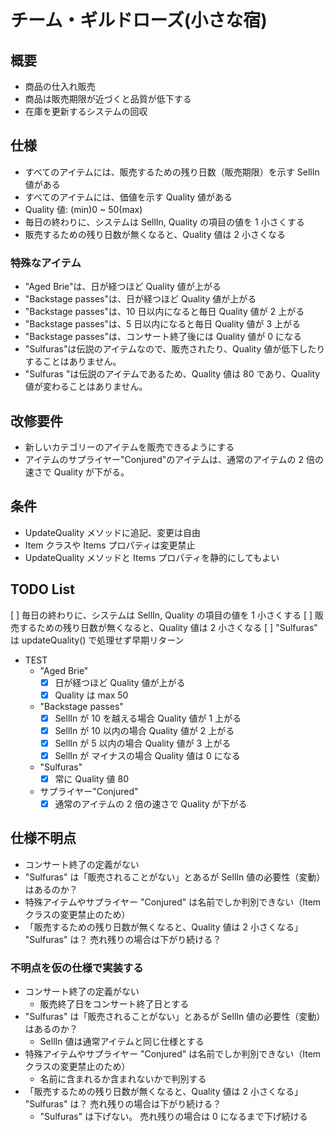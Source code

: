 # チーム・ギルドローズ(小さな宿)

## 概要

-   商品の仕入れ販売
-   商品は販売期限が近づくと品質が低下する
-   在庫を更新するシステムの回収

## 仕様

-   すべてのアイテムには、販売するための残り日数（販売期限）を示す SellIn 値がある
-   すべてのアイテムには、価値を示す Quality 値がある
-   Quality 値: (min)0 ~ 50(max)
-   毎日の終わりに、システムは SellIn, Quality の項目の値を 1 小さくする
-   販売するための残り日数が無くなると、Quality 値は 2 小さくなる

### 特殊なアイテム

-   "Aged Brie"は、日が経つほど Quality 値が上がる
-   "Backstage passes"は、日が経つほど Quality 値が上がる
-   "Backstage passes"は、10 日以内になると毎日 Quality 値が 2 上がる
-   "Backstage passes"は、5 日以内になると毎日 Quality 値が 3 上がる
-   "Backstage passes"は、コンサート終了後には Quality 値が 0 になる
-   "Sulfuras"は伝説のアイテムなので、販売されたり、Quality 値が低下したりすることはありません。
-   "Sulfuras "は伝説のアイテムであるため、Quality 値は 80 であり、Quality 値が変わることはありません。

## 改修要件

-   新しいカテゴリーのアイテムを販売できるようにする
-   アイテムのサプライヤー"Conjured"のアイテムは、通常のアイテムの 2 倍の速さで Quality が下がる。

## 条件

-   UpdateQuality メソッドに追記、変更は自由
-   Item クラスや Items プロパティは変更禁止
-   UpdateQuality メソッドと Items プロパティを静的にしてもよい

## TODO List

[ ] 毎日の終わりに、システムは SellIn, Quality の項目の値を 1 小さくする
[ ] 販売するための残り日数が無くなると、Quality 値は 2 小さくなる
[ ] "Sulfuras" は updateQuality() で処理せず早期リターン

-   TEST
    -   "Aged Brie"
        -   [x] 日が経つほど Quality 値が上がる
        -   [x] Quality は max 50
    -   "Backstage passes"
        -   [x] SellIn が 10 を越える場合 Quality 値が 1 上がる
        -   [x] SellIn が 10 以内の場合 Quality 値が 2 上がる
        -   [x] SellIn が 5 以内の場合 Quality 値が 3 上がる
        -   [x] SellIn が マイナスの場合 Quality 値は 0 になる
    -   "Sulfuras"
        -   [x] 常に Quality 値 80
    -   サプライヤー"Conjured"
        -   [x] 通常のアイテムの 2 倍の速さで Quality が下がる

## 仕様不明点

-   コンサート終了の定義がない
-   "Sulfuras" は「販売されることがない」とあるが SellIn 値の必要性（変動）はあるのか？
-   特殊アイテムやサプライヤー "Conjured" は名前でしか判別できない（Item クラスの変更禁止のため）
-   「販売するための残り日数が無くなると、Quality 値は 2 小さくなる」 "Sulfuras" は？ 売れ残りの場合は下がり続ける？

### 不明点を仮の仕様で実装する

-   コンサート終了の定義がない
    -   販売終了日をコンサート終了日とする
-   "Sulfuras" は「販売されることがない」とあるが SellIn 値の必要性（変動）はあるのか？
    -   SellIn 値は通常アイテムと同じ仕様とする
-   特殊アイテムやサプライヤー "Conjured" は名前でしか判別できない（Item クラスの変更禁止のため）
    -   名前に含まれるか含まれないかで判別する
-   「販売するための残り日数が無くなると、Quality 値は 2 小さくなる」 "Sulfuras" は？ 売れ残りの場合は下がり続ける？
    -   "Sulfuras" は下げない。 売れ残りの場合は 0 になるまで下げ続ける

